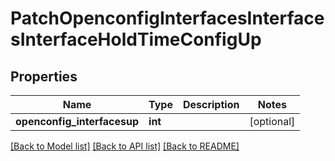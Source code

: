 # PatchOpenconfigInterfacesInterfacesInterfaceHoldTimeConfigUp

## Properties
Name | Type | Description | Notes
------------ | ------------- | ------------- | -------------
**openconfig_interfacesup** | **int** |  | [optional] 

[[Back to Model list]](../README.md#documentation-for-models) [[Back to API list]](../README.md#documentation-for-api-endpoints) [[Back to README]](../README.md)


